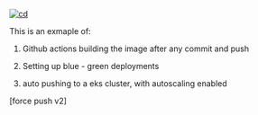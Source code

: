 [![cd](https://github.com/james-ransom/fortune/actions/workflows/cd.yml/badge.svg)](https://github.com/james-ransom/fortune/actions/workflows/cd.yml)

This is an exmaple of: 

1) Github actions building the image after any commit and push

2) Setting up blue - green deployments 

3) auto pushing to a eks cluster, with autoscaling enabled 

[force push v2]
